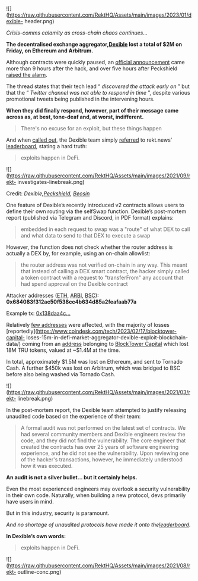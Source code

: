 ![](https://raw.githubusercontent.com/RektHQ/Assets/main/images/2023/01/dexible-
header.png)

_Crisis-comms calamity as cross-chain chaos continues…_

 **The decentralised exchange aggregator,[Dexible](https://dexible.io/) lost a
total of $2M on Friday, on Ethereum and Arbitrum.**

Although contracts were quickly paused, an [official
announcement](https://twitter.com/DexibleApp/status/1626575966003757056) came
more than 9 hours after the hack, and over five hours after Peckshield [raised
the alarm](https://twitter.com/peckshield/status/1626493024879673344).

The thread states that their tech lead “ _discovered the attack early on_ ”
but that the “ _Twitter channel was not able to respond in time_ ”, despite
various promotional tweets being published in the intervening hours.

 **When they did finally respond, however, part of their message came across
as, at best, tone-deaf and, at worst, indifferent.**

> There's no excuse for an exploit, but these things happen

And when [called
out](https://twitter.com/DollarCakeCry/status/1626579812700798979), the
Dexible team simply
[referred](https://twitter.com/DexibleApp/status/1626583089211392006) to
rekt.news’ [leaderboard](https://rekt.news/leaderboard/), stating a hard
truth:

> exploits happen in DeFi.

![](https://raw.githubusercontent.com/RektHQ/Assets/main/images/2021/09/rekt-
investigates-linebreak.png)

Credit:
_Dexible,[Peckshield](https://twitter.com/peckshield/status/1626493024879673344),
[Beosin](https://twitter.com/BeosinAlert/status/1626499932265005058)_

One feature of Dexible’s recently introduced v2 contracts allows users to
define their own routing via the selfSwap function. Dexible’s post-mortem
report (published via Telegram and Discord, in PDF format) explains:

> embedded in each request to swap was a "route" of what DEX to call and what
> data to send to that DEX to execute a swap

However, the function does not check whether the router address is actually a
DEX by, for example, using an on-chain allowlist:

> the router address was not verified on-chain in any way. This meant that
> instead of calling a DEX smart contract, the hacker simply called a token
> contract with a request to "transferFrom" any account that had spend
> approval on the Dexible contract

Attacker addresses
([ETH](https://etherscan.io/address/0x684083f312ac50f538cc4b634d85a2feafaab77a),
[ARBI](https://arbiscan.io/address/0x684083f312ac50f538cc4b634d85a2feafaab77a),
[BSC](https://bscscan.com/address/0x684083f312ac50f538cc4b634d85a2feafaab77a#tokentxns)):
**0x684083f312ac50f538cc4b634d85a2feafaab77a**

Example tx:
[0x138daa4c…](https://etherscan.io/tx/0x138daa4cbeaa3db42eefcec26e234fc2c89a4aa17d6b1870fc460b2856fd11a6)

Relatively [few
addresses](https://twitter.com/DexibleApp/status/1626592861050527745) were
affected, with the majority of losses
[reportedly](https://www.coindesk.com/tech/2023/02/17/blocktower-capital-
loses-15m-in-defi-market-aggregator-dexible-exploit-blockchain-data/) coming
from an
[address](https://etherscan.io/address/0x58f5f0684c381fcfc203d77b2bba468ebb29b098)
belonging to [BlockTower Capital](https://www.blocktower.com/) which lost 18M
TRU tokens, valued at ~$1.4M at the time.

In total, approximately $1.5M was lost on Ethereum, and sent to Tornado Cash.
A further $450k was lost on Arbitrum, which was bridged to BSC before also
being washed via Tornado Cash.

![](https://raw.githubusercontent.com/RektHQ/Assets/main/images/2021/03/rekt-
linebreak.png)

In the post-mortem report, the Dexible team attempted to justify releasing
unaudited code based on the experience of their team:

> A formal audit was not performed on the latest set of contracts. We had
> several community members and Dexible engineers review the code, and they
> did not find the vulnerability. The core engineer that created the contracts
> has over 25 years of software engineering experience, and he did not see the
> vulnerability. Upon reviewing one of the hacker's transactions, however, he
> immediately understood how it was executed.

 **An audit is not a silver bullet… but it certainly helps.**

Even the most experienced engineers may overlook a security vulnerability in
their own code. Naturally, when building a new protocol, devs primarily have
users in mind.

But in this industry, security is paramount.

 _And no shortage of unaudited protocols have made it onto
the[leaderboard](https://rekt.news/leaderboard/)._

 **In Dexible’s own words:**

> exploits happen in DeFi.

![](https://raw.githubusercontent.com/RektHQ/Assets/main/images/2021/08/rekt-
outline-conc.png)


